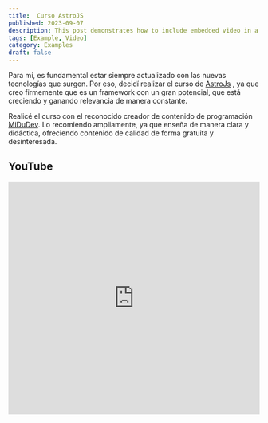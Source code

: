 ```yaml
---
title:  Curso AstroJS
published: 2023-09-07
description: This post demonstrates how to include embedded video in a blog post.
tags: [Example, Video]
category: Examples
draft: false
---
```


Para mí, es fundamental estar siempre actualizado con las nuevas tecnologías que surgen. Por eso, decidí realizar el curso de [AstroJs](https://astro.build/) , ya que creo firmemente que es un framework con un gran potencial, que está creciendo y ganando relevancia de manera constante.

Realicé el curso con el reconocido creador de contenido de programación [MiDuDev](https://www.twitch.tv/midudev). Lo recomiendo ampliamente, ya que enseña de manera clara y didáctica, ofreciendo contenido de calidad de forma gratuita y desinteresada.

## YouTube

<iframe width="100%"" height="468" src="https://www.youtube.com/embed/RB5tR_nqUEw?si=JNTALopbns6qY8Bs" title="YouTube video player" frameborder="0" allow="accelerometer; autoplay; clipboard-write; encrypted-media; gyroscope; picture-in-picture; web-share" referrerpolicy="strict-origin-when-cross-origin" allowfullscreen></iframe>

